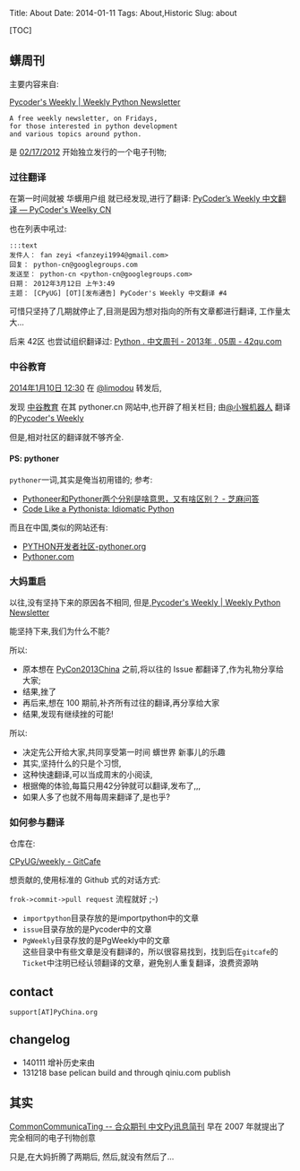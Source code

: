 Title: About
Date: 2014-01-11 
Tags: About,Historic
Slug: about


[TOC]

## 蠎周刊

主要内容来自:

[Pycoder's Weekly | Weekly Python Newsletter](http://pycoders.com/)
    
    A free weekly newsletter, on Fridays, 
    for those interested in python development 
    and various topics around python.


是 
[02/17/2012](http://us4.campaign-archive2.com/?u=9735795484d2e4c204da82a29&id=e9564edf16) 
开始独立发行的一个电子刊物;

### 过往翻译

在第一时间就被 华蠎用户组 就已经发现,进行了翻译:
[PyCoder’s Weekly 中文翻译 — PyCoder's Weelky CN](http://pycoders-weekly-chinese.readthedocs.org/en/latest/index.html)
    
也在列表中吼过:

    :::text
    发件人： fan zeyi <fanzeyi1994@gmail.com>
    回复： python-cn@googlegroups.com
    发送至： python-cn <python-cn@googlegroups.com>
    日期： 2012年3月12日 上午3:49
    主题： [CPyUG] [OT][发布通告] PyCoder's Weekly 中文翻译 #4

可惜只坚持了几期就停止了,目测是因为想对指向的所有文章都进行翻译,
工作量太大...


后来 42区 也尝试组织翻译过:
[Python . 中文周刊 - 2013年 . 05周 - 42qu.com](http://python.42qu.com/week-1/201305)


### 中谷教育
[2014年1月10日 12:30](http://weibo.com/1689940061/ArlnUiWW7)
在 [@limodou](http://weibo.com/u/1689940061) 转发后,

发现 [中谷教育](http://www.csvt.net/t/course/1)
在其  pythoner.cn 网站中,也开辟了相关栏目;
由[@小猴机器人](http://weibo.com/u/1966427173)
翻译的[Pycoder's Weekly](http://www.pythoner.cn/pycoders/weekly/95/)

但是,相对社区的翻译就不够齐全.


#### PS: pythoner
`pythoner`一词,其实是俺当初用错的; 参考:

- [Pythoneer和Pythoner两个分别是啥意思，又有啥区别？ - 芝麻问答](http://www.zhimaq.com/questions/81/pythoneerpythoner)
- [Code Like a Pythonista: Idiomatic Python](http://python.net/~goodger/projects/pycon/2007/idiomatic/handout.html)

而且在中国,类似的网站还有:

- [PYTHON开发者社区-pythoner.org](http://pythoner.org/about/)
- [Pythoner.com](http://www.pythoner.com/about)


### 大妈重启
以往,没有坚持下来的原因各不相同,
但是,[Pycoder's Weekly | Weekly Python Newsletter](http://pycoders.com/)

能坚持下来,我们为什么不能?

所以:

- 原本想在 [PyCon2013China](http://pychina.org/events/pycon2013china-zh.html) 之前,将以往的 Issue 都翻译了,作为礼物分享给大家;
- 结果,挫了
- 再后来,想在 100 期前,补齐所有过往的翻译,再分享给大家
- 结果,发现有继续挫的可能!

所以:

- 决定先公开给大家,共同享受第一时间 蠎世界 新事儿的乐趣
- 其实,坚持什么的只是个习惯,
- 这种快速翻译,可以当成周末的小阅读,
- 根据俺的体验,每篇只用42分钟就可以翻译,发布了,,,
- 如果人多了也就不用每周来翻译了,是也乎?


### 如何参与翻译  
仓库在:

[CPyUG/weekly - GitCafe](https://gitcafe.com/CPyUG/weekly)

想贡献的,使用标准的 Github 式的对话方式:

`frok->commit->pull request` 流程就好 ;-)  
- `importpython`目录存放的是importpython中的文章  
- `issue`目录存放的是Pycoder中的文章  
- `PgWeekly`目录存放的是PgWeekly中的文章  
这些目录中有些文章是没有翻译的，所以很容易找到，找到后在`gitcafe`的`Ticket`中注明已经认领翻译的文章，避免别人重复翻译，浪费资源呐

## contact

`support[AT]PyChina.org`

## changelog

- 140111 增补历史来由
- 131218 base pelican build and through qiniu.com publish

## 其实

[CommonCommunicaTing -- 合众期刊 中文Py讯息简刊](http://wiki.woodpecker.org.cn/moin/CommonCommunicaTing) 早在 2007 年就提出了完全相同的电子刊物创意

只是,在大妈折腾了两期后,
然后,就没有然后了...